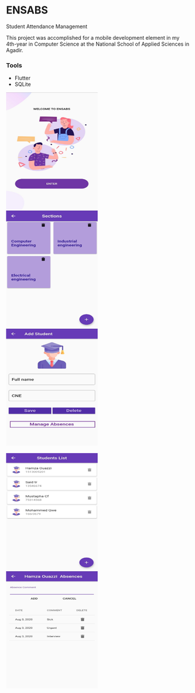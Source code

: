 # ENSABS

Student Attendance Management

This project was accomplished for a mobile development element in my  4th-year in Computer Science at the National School of Applied Sciences in Agadir.

### Tools
- Flutter 
- SQLite




<img src="/assets/screenshots/1.jpg" width="250" height="320">&nbsp;&nbsp;&nbsp;<img src="/assets/screenshots/2.jpg" width="250" height="320">&nbsp;&nbsp;&nbsp;<img src="/assets/screenshots/3.jpg" width="250" height="320"><br><br>
<img src="/assets/screenshots/4.jpg" width="250" height="320">&nbsp;&nbsp;&nbsp;<img src="/assets/screenshots/5.jpg" width="250" height="320">



